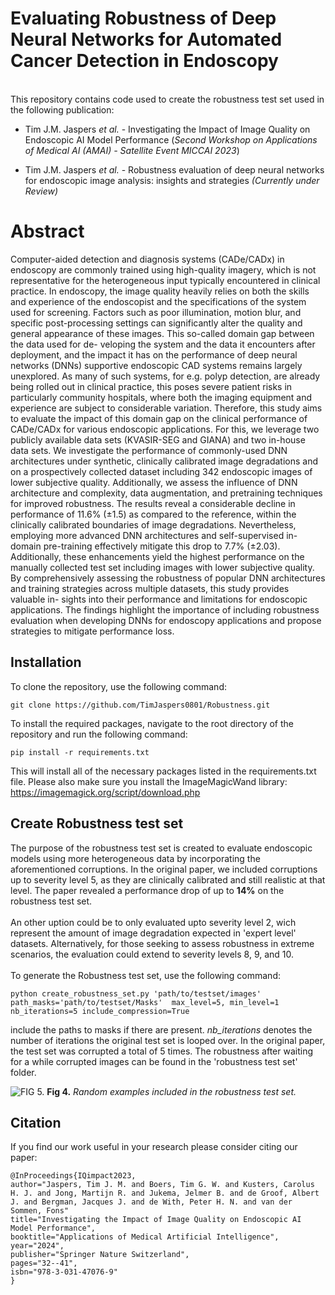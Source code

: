 # Evaluating Robustness of Deep Neural Networks for Automated Cancer Detection in Endoscopy
\
This repository contains code used to create the robustness test set used in the following publication:

- Tim J.M. Jaspers *et al.* - Investigating the Impact of Image Quality on Endoscopic AI Model Performance (*Second Workshop on Applications of Medical AI (AMAI) - Satellite Event MICCAI 2023*)

- Tim J.M. Jaspers *et al.* - Robustness evaluation of deep neural networks for endoscopic image analysis: insights
and strategies *(Currently under Review)* 

# Abstract
Computer-aided detection and diagnosis systems (CADe/CADx) in endoscopy are commonly trained using high-quality imagery, which is not representative for the heterogeneous input typically encountered in clinical practice. In endoscopy,
the image quality heavily relies on both the skills and experience of the endoscopist and the specifications of the system used for screening. Factors such as poor illumination, motion blur, and specific post-processing settings can
significantly alter the quality and general appearance of these images. This so-called domain gap between the data used for de-
veloping the system and the data it encounters after deployment, and the impact it has on the performance of deep neural networks (DNNs) 
supportive endoscopic CAD systems remains largely unexplored. As many of such systems, for e.g. polyp detection,
are already being rolled out in clinical practice, this poses severe patient risks in particularly community hospitals,
where both the imaging equipment and experience are
subject to considerable variation. Therefore, this study aims to evaluate the impact of
this domain gap on the clinical performance of CADe/CADx for various endoscopic
applications. For this, we leverage two publicly available data sets (KVASIR-SEG and
GIANA) and two in-house data sets. We investigate the performance of commonly-used
DNN architectures under synthetic, clinically calibrated image degradations and on a
prospectively collected dataset including 342 endoscopic images of lower subjective
quality. Additionally, we assess the influence of DNN architecture and complexity, data
augmentation, and pretraining techniques for improved robustness. The results reveal
a considerable decline in performance of 11.6% (±1.5) as compared to the reference,
within the clinically calibrated boundaries of image degradations. Nevertheless, employing more advanced DNN architectures and self-supervised in-domain pre-training
effectively mitigate this drop to 7.7% (±2.03). Additionally, these enhancements yield
the highest performance on the manually collected test set including images with lower
subjective quality. By comprehensively assessing the robustness of popular DNN architectures and training strategies across multiple datasets, this study provides valuable in-
sights into their performance and limitations for endoscopic applications. The findings
highlight the importance of including robustness evaluation when developing DNNs for
endoscopy applications and propose strategies to mitigate performance loss.

## Installation
To clone the repository, use the following command:

```
git clone https://github.com/TimJaspers0801/Robustness.git
```
To install the required packages, navigate to the root directory of the repository and run the following command:

```
pip install -r requirements.txt
```
This will install all of the necessary packages listed in the requirements.txt file. Please also make sure you install the ImageMagicWand library:
https://imagemagick.org/script/download.php

## Create Robustness test set
The purpose of the robustness test set is created to evaluate endoscopic models using more heterogeneous data by 
incorporating the aforementioned corruptions. In the original paper, we included corruptions
up to severity level 5, as they are clinically calibrated and still realistic at that level. The paper revealed a performance drop of up to **14%** on the robustness test set.\
\
An other uption could be to only evaluated upto severity level 2, wich represent the amount of image degradation
expected in 'expert level' datasets. Alternatively, for those seeking to assess robustness in extreme scenarios, the evaluation could extend to severity levels 8, 9, and 10.\
\
To generate the Robustness test set, use the following command:

```
python create_robustness_set.py 'path/to/testset/images' path_masks='path/to/testset/Masks'  max_level=5, min_level=1 nb_iterations=5 include_compression=True
```
include the paths to masks if there are present. *nb_iterations* denotes the number of iterations the original test set is looped over.
In the original paper, the test set was corrupted a total of 5 times. The robustness after waiting for a while corrupted images can be found in the 'robustness test set' folder.

![FIG 5.](Images/R5T.png)
**Fig 4.** *Random examples included in the robustness test set.*


## Citation
If you find our work useful in your research please consider citing our paper:
```
@InProceedings{IQimpact2023,
author="Jaspers, Tim J. M. and Boers, Tim G. W. and Kusters, Carolus H. J. and Jong, Martijn R. and Jukema, Jelmer B. and de Groof, Albert J. and Bergman, Jacques J. and de With, Peter H. N. and van der Sommen, Fons"
title="Investigating the Impact of Image Quality on Endoscopic AI Model Performance",
booktitle="Applications of Medical Artificial Intelligence",
year="2024",
publisher="Springer Nature Switzerland",
pages="32--41",
isbn="978-3-031-47076-9"
}
```





